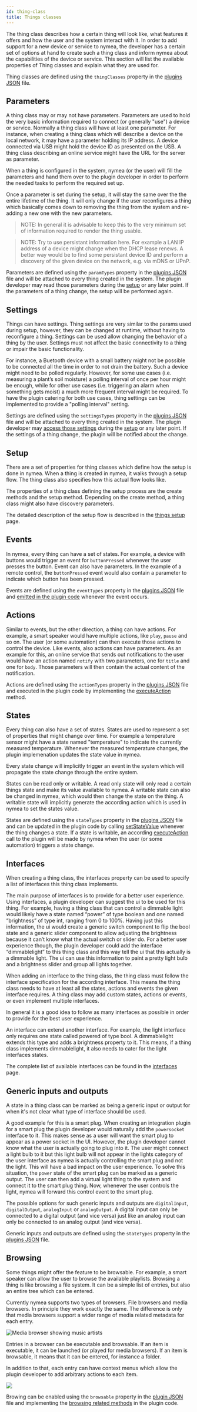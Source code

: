 ```yaml
---
id: thing-class
title: Things classes
---
```


The thing class describes how a certain thing will look like, what features it offers and how the user and the system interact with it. In order to add support for a new device or service to nymea, the developer has a certain set of options at hand to create such a thing class and inform nymea about the capabilities of the device or service. This section will list the available properties of Thing classes and explain what they are used for.

Thing classes are defined using the `thingClasses` property in the [plugins JSON](plugin-json#thing-classes) file.

## Parameters

A thing class may or may not have parameters. Parameters are used to hold the very basic information required to connect (or generally "use") a device or service. Normally a thing class will have at least one parameter. For instance, when creating a thing class which will describe a device on the local network, it may have a parameter holding its IP address. A device connected via USB might hold the device ID as presented on the USB. A thing class describing an online service might have the URL for the server as parameter.

When a thing is configured in the system, nymea (or the user) will fill the parameters and hand them over to the plugin developer in order to perform the needed tasks to perform the required set up.

Once a parameter is set during the setup, it will stay the same over the the entire lifetime of the thing. It will only change if the user reconfigures a thing which basically comes down to removing the thing from the system and re-adding a new one with the new parameters.

> NOTE: In general it is advisable to keep this to the very minimum set of information required to render the thing usable.

> NOTE: Try to use persistant information here. For example a LAN IP address of a device might change when the DHCP lease renews. A better way would be to find some persistant device ID and perform a discovery of the given device on the network, e.g. via mDNS or UPnP.

Parameters are defined using the `paramTypes` property in the [plugins JSON](plugin-json#thing-classes) file and will be attached to every thing created in the system. The plugin developer may read those parameters during the [setup](plugin-code#setup) or any later point. If the parameters of a thing change, the setup will be performed again.

## Settings

Things can have settings. Thing settings are very similar to the params used during setup, however, they can be changed at runtime, without having to reconfigure a thing. Settings can be used allow changing the behavior of a thing by the user. Settings must not affect the basic connectivity to a thing or impair the basic functionality.

For instance, a Buetooth device with a small battery might not be possible to be connected all the time in order to not drain the battery. Such a device might need to be polled regularly. However, for some use cases (i.e. measuring a plant’s soil moisture) a polling interval of once per hour might be enough, while for other use cases (i.e. triggering an alarm when something gets moist) a much more frequent interval might be required. To have the plugin catering for both use cases, thing settings can be implemented to provide a "polling interval" setting.

Settings are defined using the `settingsTypes` property in the [plugins JSON](plugin-json#thing-classes) file and will be attached to every thing created in the system. The plugin developer may [access those settings](plugin-code#settings) during the [setup](plugin-code#setup) or any later point. If the settings of a thing change, the plugin will be notified about the change. 

## Setup

There are a set of properties for thing classes which define how the setup is done in nymea. When a thing is created in nymea, it walks through a setup flow. The thing class also specifies how this actual flow looks like.

The properties of a thing class defining the setup process are the create methods and the setup method. Depending on the create method, a thing class might also have discovery parameters.

The detailed description of the setup flow is described in the [things setup](thing-setup) page.

## Events

In nymea, every thing can have a set of states. For example, a device with buttons would trigger an event for `buttonPressed` whenever the user presses the button. Event can also have parameters. In the example of a remote control, the `buttonPressed` event would also contain a parameter to indicate which button has been pressed.

Events are defined using the `eventTypes` property in the [plugins JSON](plugin-json#thing-classes) file and [emitted in the plugin code](plugin-code#events) whenever the event occurs.

## Actions

Similar to events, but the other direction, a thing can have actions. For example, a smart speaker would have multiple actions, like `play`, `pause` and so on. The user (or some automation) can then execute those actions to control the device. Like events, also actions can have parameters. As an example for this, an online service that sends out notifications to the user would have an action named `notify` with two parameters, one for `title` and one for `body`. Those parameters will then contain the actual content of the notification.

Actions are defined using the `actionTypes` property in the [plugins JSON](plugin-json#thing-classes) file and executed in the plugin code by implementing the [executeAction](plugin-code#actions) method.

## States

Every thing can also have a set of states. States are used to represent a set of properties that might change over time. For example a temperature sensor might have a state named "temperature" to indicate the currently measured temperature. Whenever the measured temperature changes, the plugin implemenation updates the state value in nymea.

Every state change will implicitly trigger an event in the system which will propagate the state change through the entire system.

States can be read only or writable. A read only state will only read a certain things state and make its value available to nymea. A writable state can also be changed in nymea, which would then change the state on the thing. A writable state will implicitly generate the according action which is used in nymea to set the states value.

States are defined using the `stateTypes` property in the [plugins JSON](plugin-json#thing-classes) file and can be updated in the plugin code by calling [setStateValue](plugin-code#states) whenever the thing changes a state. If a state is writable, an according [executeAction](plugin-code#actions) call to the plugin will be made by nymea when the user (or some automation) triggers a state change.

## Interfaces

When creating a thing class, the interfaces property can be used to specify a list of interfaces this thing class implements.

The main purpose of interfaces is to provide for a better user experience. Using interfaces, a plugin developer can suggest the ui to be used for this thing. For example, having a thing class that can control a dimmable light would likely have a state named “power” of type boolean and one named “brightness” of type int, ranging from 0 to 100%. Having just this information, the ui would create a generic switch component to flip the bool state and a generic slider component to allow adjusting the brightness because it can’t know what the actual switch or slider do. For a better user experience though, the plugin developer could add the interface “dimmablelight” to this thing class and this way tell the ui that this actually is a dimmable light. The ui can use this information to paint a pretty light bulb and a brightness slider and group all lights together.

When adding an interface to the thing class, the thing class must follow the interface specification for the according interface. This means the thing class needs to have at least all the states, actions and events the given interface requires. A thing class may add custom states, actions or events, or even implement multiple interfaces.

In general it is a good idea to follow as many interfaces as possible in order to provide for the best user experience.

An interface can extend another interface. For example, the light interface only requires one state called powered of type bool. A dimmablelight extends this type and adds a brightness property to it. This means, if a thing class implements dimmablelight, it also needs to cater for the light interfaces states.

The complete list of available interfaces can be found in the [interfaces](interfaces) page.

## Generic inputs and outputs

A state in a thing class can be marked as being a generic input or output for when it's not clear what type of interface should be used.

A good example for this is a smart plug. When creating an integration plugin for a smart plug the plugin developer would naturally add the `powersocket` interface to it. This makes sense as a user will want the smart plug to appear as a power socket in the UI. However, the plugin developer cannot know what the user is actually going to plug into it. The user might connect a light bulb to it but this light bulb will not appear in the lights category of the user interface as nymea is actually controlling the smart plug and not the light. This will have a bad impact on the user experience. To solve this situation, the `power` state of the smart plug can be marked as a generic output. The user can then add a virtual light thing to the system and connect it to the smart plug thing. Now, whenever the user controls the light, nymea will forward this control event to the smart plug.

The possible options for such generic inputs and outputs are `digitalInput`, `digitalOutput`, `analogInput` or `analogOutput`. A digital input can only be connected to a digital output (and vice versa) just like an analog input can only be connected to an analog output (and vice versa).

Generic inputs and outputs are defined using the `stateTypes` property in the [plugins JSON](plugin-json#thing-classes) file.

## Browsing

Some things might offer the feature to be browsable. For example, a smart speaker can allow the user to browse the available playlists. Browsing a thing is like browsing a file system. It can be a simple list of entries, but also an entire tree which can be entered.

Currently nymea supports two types of browsers. File browsers and media browsers. In principle they work exactly the same. The difference is only that media browsers support a wider range of media related metadata for each entry.

![Media browser showing music artists](/img/browsing.png)

Entries in a browser can be executable and browsable. If an item is executable, it can be launched (or played for media browsers). If an item is browsable, it means that it can be entered, for instance a folder.

In addition to that, each entry can have context menus which allow the plugin developer to add arbitrary actions to each item.

![](/img/browsing2.png)


Browing can be enabled using the `browsable` property in the [plugin JSON](plugin-json#thing-classes) file and implementing the [browsing related methods](plugin-code#browsing) in the plugin code.
